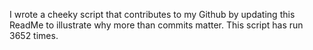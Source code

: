 I wrote a cheeky script that contributes to my Github by updating this ReadMe to illustrate why more than commits matter. This script has run 3652 times.